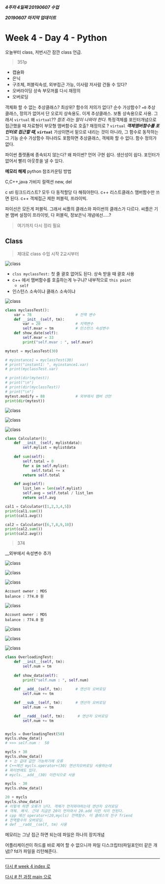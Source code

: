 ***4주차 4일짜 20190607 수업***

***20190607 마지막 업데이트***

# Week 4 - Day 4 - Python

오늘부터 class, 저번시간 잠깐 class 언급. 

>351p

* 캡슐화
* 은닉
* 구조체, 퍼블릭속성, 외부접근 가능, 이사람 저사람 건들 수 있다?
* 오버라이딩 상속 부모꺼를 다시 재정의 
* 오버로딩 

객체화 할 수 없는 추상클래스? 최상위? 함수의 저의가 없다? 순수 가상함수? `=0` 추상 클래스, 정의가 없어서 단 오로지 상속용도. 이게 추상클래스. 보통 상속용으로 사용. 그래서 `virtual` 왜 `virtual`?? *참조 라는 말이 나와야 한다.* 특정객체를 포인터개념으로 접근했을 때 자료형이 부모형 맴버함수로 호출? 재정의로 ? `virtual` ***객체맴버함수를 포인터로 접근할 때, `virtual`*** 가상이면서 밑으로 내리는 것이 아니라, 그 함수로 동작하는 그 기능 순수 가상함수 하나라도 포함하면 추상클래스, 객체화 할 수 없다. 함수 정의가 없다. 

파이썬 플렛폼에 종속되지 않는다? 왜 파이썬? 언어 구현 쉽다. 생산성이 쉽다. 포인터가 없어서 빨리 아웃풋을 낼 수 있다.

**메모리 해제** python 참조카운팅 방법

C,C++,java 가비지 컬렉션
new, del

c stl 링크드리스트? 모두 다 동적할당 다 해줘야한다. c++ 리스트클래스 맴버함수만 쓰면 된다. c++ 객체접근 제한 퍼블릭, 프라이빅.

파이선은 모든게 퍼블릭. 그래서 씨플의 클래스와 파이썬의 클래스가 다르다. 씨플은 기본 맴버 설정이 프라이빗, 다 퍼블릭, 정보은닉 개념에선.....?

>여기까지 다시 정리 필요



## Class

>제대로 class 수업 시작 2교시부터

![class](./source/materials2/materials2_10.JPG)

* `clss myclassTest:` 첫 줄 괄호 없어도 된다. 상속 받을 때 괄호 사용
* c++ 에서 맴버함수를 호출하는게 누구냐? 내부적으로 `this point`
  * `self`
* 인스턴스 소속이냐 클래스 소속이냐

![class](./source/materials2/materials2_11.JPG)

```python
class myclassTest():
    var = 78                    # 전역 변수
    def __init__(self, tm):
        var = 20                # 지역변수
        self.mvar = tm          # 인스턴스 속성변수
    def show_date(self):
        self.mvar = 33          
        print("self.mvar : ", self.mvar)

mytest = myclassTest(30)

# myinstance1 = myclassTest(30)
# print("instant1: ", myinstance1.var)
# print(myclassTest.var)

# print(dir(mytest))
# print("\n")
# print(dir(myclassTest))
# print("\n")
mytest.modify = 88              # 외부에서 맴버 선언
print(dir(mytest))
```


![class](./source/materials2/materials2_12.JPG)

![class](./source/materials2/materials2_13.JPG)

![class](./source/materials2/materials2_14.JPG)

```python
class Calculator():
    def __init__(self, mylistdata):
        self.mylist = mylistdata
        
    def sum(self):
        self.total = 0
        for x in self.mylist:
            self.total += x
        return self.total

    def avg(self):
        list_len = len(self.mylist)
        self.avg = self.total / list_len
        return self.avg

cal1 = Calculator([1,2,3,4,5])
print(cal1.sum())
print(cal1.avg())

cal2 = Calculator([6,7,8,9,10])
print(cal2.sum())
print(cal2.avg())
```

>374

__외부에서 속성변수 추가

![class](./source/materials2/materials2_15.JPG)

![class](./source/materials2/materials2_16.JPG)

![class](./source/materials2/materials2_17.JPG)

```
Account owner : MDS
balance : 774.0 원
```


![class](./source/materials2/materials2_18.JPG)

```
Account owner : MDS
balance : 774.0 원
```


![class](./source/materials2/materials2_19.JPG)

![class](./source/materials2/materials2_20.JPG)

![class](./source/materials2/materials2_21.JPG)


```python
class OverloadingTest:
    def __init__(self, tm):
        self.num = tm
    
    def show_data(self):
        print("self.num : ", self.num)
    
    def __add__(self, tm):      # 연산자 오버로딩
        self.num += tm

    def __sub__(self, tm):      # 연산자 오버로딩
        self.num -= tm

    def __radd__(self, tm):      # 연산자 오버로딩
        self.num += tm


mycls = OverloadingTest(50)
mycls.show_data()
# >>> self.num :  50

mycls + 30
mycls.show_data()
# + 는 값대 값만 가능하기에 오류
# C++에선 mycls.operator+(30) 연산자오버로딩 사용하는데
# 파이썬에도 있다.
# mycls.__add__(30) 이런식으로 사용

mycls - 30
mycls.show_data()

20 + mycls
mycls.show_data()
# 이렇게 하면 오류가 난다. 객체가 먼저와야하는데 연산자 오러로딩
# 객체. 해석. 근데 지금은 20이 먼저와서 20.add 이런 식이 안된다.
# cpp 에선 operator+(20,mycls) 전역함수. 이 클래스의 친구 friend
# 전역함수의 오버로딩. 
# def __radd__(self, tm) 사용
```



메모리는 그냥 접근 하면 되는데 파일은 하나의 장치개념

어플리케이션이 하드를 바로 제어 할 수 없으니까 파일 디스크립터(파일포인터 같은 개념)? fd가 파일을 리턴해준다.



---

[다시 # week 4 index 로](../w04.md)

[다시 # 전 과정 main 으로](../../README.md)

